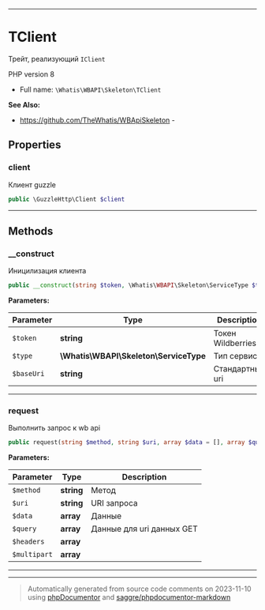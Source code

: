 ***

# TClient

Трейт, реализующий `IClient`

PHP version 8

* Full name: `\Whatis\WBAPI\Skeleton\TClient`

**See Also:**

* https://github.com/TheWhatis/WBApiSkeleton - 



## Properties


### client

Клиент guzzle

```php
public \GuzzleHttp\Client $client
```






***

## Methods


### __construct

Иницилизация клиента

```php
public __construct(string $token, \Whatis\WBAPI\Skeleton\ServiceType $type, string $baseUri = &#039;&#039;): mixed
```








**Parameters:**

| Parameter | Type | Description |
|-----------|------|-------------|
| `$token` | **string** | Токен Wildberries |
| `$type` | **\Whatis\WBAPI\Skeleton\ServiceType** | Тип сервиса |
| `$baseUri` | **string** | Стандартный uri |




***

### request

Выполнить запрос к wb api

```php
public request(string $method, string $uri, array $data = [], array $query = [], array $headers = [], array $multipart = []): array
```








**Parameters:**

| Parameter | Type | Description |
|-----------|------|-------------|
| `$method` | **string** | Метод |
| `$uri` | **string** | URI запроса |
| `$data` | **array** | Данные |
| `$query` | **array** | Данные для uri данных GET |
| `$headers` | **array** |  |
| `$multipart` | **array** |  |




***

***
> Automatically generated from source code comments on 2023-11-10 using [phpDocumentor](http://www.phpdoc.org/) and [saggre/phpdocumentor-markdown](https://github.com/Saggre/phpDocumentor-markdown)


